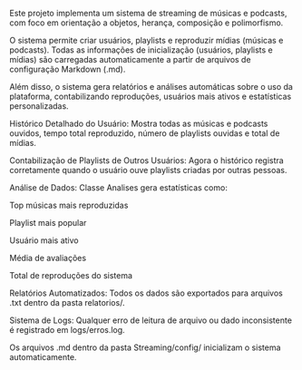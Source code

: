 Este projeto implementa um sistema de streaming de músicas e podcasts, com foco em orientação a objetos, herança, composição e polimorfismo.

O sistema permite criar usuários, playlists e reproduzir mídias (músicas e podcasts).
Todas as informações de inicialização (usuários, playlists e mídias) são carregadas automaticamente a partir de arquivos de configuração Markdown (.md).

Além disso, o sistema gera relatórios e análises automáticas sobre o uso da plataforma, contabilizando reproduções, usuários mais ativos e estatísticas personalizadas.

Histórico Detalhado do Usuário:
Mostra todas as músicas e podcasts ouvidos, tempo total reproduzido, número de playlists ouvidas e total de mídias.

Contabilização de Playlists de Outros Usuários:
Agora o histórico registra corretamente quando o usuário ouve playlists criadas por outras pessoas.

Análise de Dados:
Classe Analises gera estatísticas como:

Top músicas mais reproduzidas

Playlist mais popular

Usuário mais ativo

Média de avaliações

Total de reproduções do sistema

Relatórios Automatizados:
Todos os dados são exportados para arquivos .txt dentro da pasta relatorios/.

Sistema de Logs:
Qualquer erro de leitura de arquivo ou dado inconsistente é registrado em logs/erros.log.

Os arquivos .md dentro da pasta Streaming/config/ inicializam o sistema automaticamente.  
